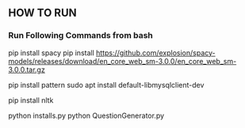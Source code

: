 ## HOW TO RUN
### Run Following Commands from bash

pip install spacy
pip install https://github.com/explosion/spacy-models/releases/download/en_core_web_sm-3.0.0/en_core_web_sm-3.0.0.tar.gz

pip install pattern
sudo apt install default-libmysqlclient-dev

pip install nltk

python installs.py
python QuestionGenerator.py